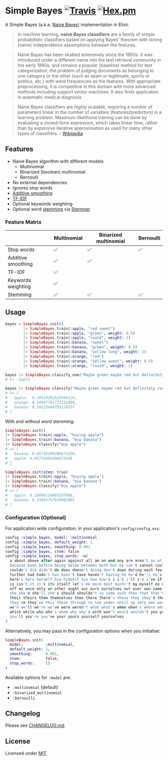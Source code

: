 # Simple Bayes [![Travis](https://img.shields.io/travis/fredwu/simple_bayes.svg)](https://travis-ci.org/fredwu/simple_bayes) [![Hex.pm](https://img.shields.io/hexpm/v/simple_bayes.svg)](https://hex.pm/packages/simple_bayes)

A Simple Bayes (a.k.a. [Naive Bayes](https://en.wikipedia.org/wiki/Naive_Bayes_classifier)) implementation in Elixir.

> In machine learning, __naive Bayes classifiers__ are a family of simple probabilistic classifiers based on applying Bayes' theorem with strong (naive) independence assumptions between the features.

> Naive Bayes has been studied extensively since the 1950s. It was introduced under a different name into the text retrieval community in the early 1960s, and remains a popular (baseline) method for text categorization, the problem of judging documents as belonging to one category or the other (such as spam or legitimate, sports or politics, etc.) with word frequencies as the features. With appropriate preprocessing, it is competitive in this domain with more advanced methods including support vector machines. It also finds application in automatic medical diagnosis.

> Naive Bayes classifiers are highly scalable, requiring a number of parameters linear in the number of variables (features/predictors) in a learning problem. Maximum-likelihood training can be done by evaluating a closed-form expression, which takes linear time, rather than by expensive iterative approximation as used for many other types of classifiers. - [Wikipedia](https://en.wikipedia.org/wiki/Naive_Bayes_classifier)

## Features

- Naive Bayes algorithm with different models
  - Multinomial
  - Binarized (boolean) multinomial
  - Bernoulli
- No external dependencies
- Ignores stop words
- [Additive smoothing](https://en.wikipedia.org/wiki/Additive_smoothing)
- [TF-IDF](https://en.wikipedia.org/wiki/Tf-idf)
- Optional keywords weighting
- Optional word [stemming](https://en.wikipedia.org/wiki/Stemming) via [Stemmer](https://github.com/fredwu/stemmer)

### Feature Matrix

|                    | Multinomial | Binarized multinomial | Bernoulli |
|--------------------|-------------|-----------------------|-----------|
| Stop words         | ✅          | ✅                    | ✅       |
| Additive smoothing | ✅          | ✅                    |          |
| TF-IDF             | ✅          |                       |          |
| Keywords weighting | ✅          |                       |          |
| Stemming           | ✅          | ✅                    | ✅       |

## Usage

```elixir
bayes = SimpleBayes.init()
        |> SimpleBayes.train(:apple, "red sweet")
        |> SimpleBayes.train(:apple, "green", weight: 0.5)
        |> SimpleBayes.train(:apple, "round", weight: 2)
        |> SimpleBayes.train(:banana, "sweet")
        |> SimpleBayes.train(:banana, "green", weight: 0.5)
        |> SimpleBayes.train(:banana, "yellow long", weight: 2)
        |> SimpleBayes.train(:orange, "red")
        |> SimpleBayes.train(:orange, "yellow sweet", weight: 0.5)
        |> SimpleBayes.train(:orange, "round", weight: 2)

bayes |> SimpleBayes.classify_one("Maybe green maybe red but definitely round and sweet.")
# => :apple

bayes |> SimpleBayes.classify("Maybe green maybe red but definitely round and sweet.")
# => [
#   apple:  0.18519202529366116,
#   orange: 0.14447781772131096,
#   banana: 0.10123406763124557
# ]
```

With and without word stemming:

```elixir
SimpleBayes.init()
|> SimpleBayes.train(:apple, "buying apple")
|> SimpleBayes.train(:banana, "buy banana")
|> SimpleBayes.classify("buy apple")
# => [
#   banana: 0.05719389206673358,
#   apple: 0.05719389206673358
# ]

SimpleBayes.init(stem: true)
|> SimpleBayes.train(:apple, "buying apple")
|> SimpleBayes.train(:banana, "buy banana")
|> SimpleBayes.classify("buy apple")
# => [
#   apple: 0.18096114003107086,
#   banana: 0.15054767928902865
# ]
```

### Configuration (Optional)

For application wide configuration, in your application's `config/config.exs`:

```elixir
config :simple_bayes, model: :multinomial
config :simple_bayes, default_weight: 1
config :simple_bayes, smoothing: 0.001
config :simple_bayes, stem: false
config :simple_bayes, stop_words: ~w(
  a about above after again against all am an and any are aren't as at be
  because been before being below between both but by can't cannot could
  couldn't did didn't do does doesn't doing don't down during each few for from
  further had hadn't has hasn't have haven't having he he'd he'll he's her here
  here's hers herself him himself his how how's i i'd i'll i'm i've if in into
  is isn't it it's its itself let's me more most mustn't my myself no nor not of
  off on once only or other ought our ours ourselves out over own same shan't
  she she'd she'll she's should shouldn't so some such than that that's the
  their theirs them themselves then there there's these they they'd they'll
  they're they've this those through to too under until up very was wasn't we
  we'd we'll we're we've were weren't what what's when when's where where's
  which while who who's whom why why's with won't would wouldn't you you'd
  you'll you're you've your yours yourself yourselves
)
```

Alternatively, you may pass in the configuration options when you initialise:

```elixir
SimpleBayes.init(
  model:          :multinomial,
  default_weight: 1,
  smoothing:      0.001,
  stem:           false,
  stop_words:     []
)
```

Available options for `:model` are:

- `:multinomial` (default)
- `:binarized_multinomial`
- `:bernoulli`

## Changelog

Please see [CHANGELOG.md](CHANGELOG.md).

## License

Licensed under [MIT](http://fredwu.mit-license.org/).
